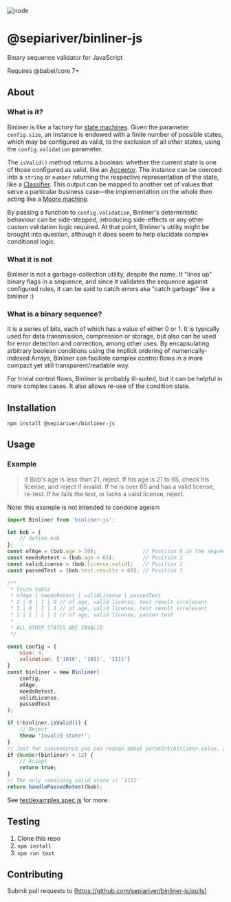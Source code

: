 ![node](https://github.com/sepiariver/binliner-js/actions/workflows/node.js.yml/badge.svg)

# @sepiariver/binliner-js

Binary sequence validator for JavaScript

Requires @babel/core 7+

## About

### What is it?

Binliner is like a factory for [state machines](https://en.wikipedia.org/wiki/Finite-state_machine). Given the parameter `config.size`, an instance is endowed with a finite number of possible states, which may be configured as valid, to the exclusion of all other states, using the `config.validation` parameter.

The `isValid()` method returns a boolean: whether the current state is one of those configured as valid, like an [Acceptor](https://en.wikipedia.org/wiki/Finite-state_machine#Acceptors). The instance can be coerced into a `string` or `number` returning the respective representation of the state, like a [Classifier](https://en.wikipedia.org/wiki/Finite-state_machine#Classifiers). This output can be mapped to another set of values that serve a particular business case—the implementation on the whole then acting like a [Moore machine](https://en.wikipedia.org/wiki/Moore_machine).

By passing a function to `config.validation`, Binliner's deterministic behaviour can be side-stepped, introducing side-effects or any other custom validation logic required. At that point, Binliner's utility might be brought into question, although it does seem to help elucidate complex conditional logic.

### What it is not

Binliner is not a garbage-collection utility, despite the name. It "lines up" binary flags in a sequence, and since it validates the sequence against configured rules, it can be said to catch errors aka "catch garbage" like a binliner :)

### What is a binary sequence?

It is a series of bits, each of which has a value of either 0 or 1. It is typically used for data transmission, compression or storage, but also can be used for error detection and correction, among other uses. By encapsulating arbitrary boolean conditions using the implicit ordering of numerically-indexed Arrays, Binliner can faciliate complex control flows in a more compact yet still transparent/readable way.

For trivial control flows, Binliner is probably ill-suited, but it can be helpful in more complex cases. It also allows re-use of the condition state.

## Installation

```cli
npm install @sepiariver/binliner-js
```

## Usage

### Example

> If Bob's age is less than 21, reject. If his age is 21 to 65, check his license, and reject if invalid. If he is over 65 and has a valid license, re-test. If he fails the test, or lacks a valid license, reject.

Note: this example is not intended to condone ageism

```js
import Binliner from 'binliner-js';

let bob = {
    // define bob
};
const ofAge = (bob.age > 20);               // Postiion 0 in the sequence
const needsRetest = (bob.age > 65);         // Position 1
const validLicense = (bob.license.valid);   // Position 2
const passedTest = (bob.test.results > 60); // Position 3

/**
 * Truth table
 * ofAge | needsRetest | validLicense | passedTest
 * 1 | 0 | 1 | 0 // of age, valid license, test result irrelevant
 * 1 | 0 | 1 | 1 // of age, valid license, test result irrelevant
 * 1 | 1 | 1 | 1 // of age, valid license, passed test
 *
 * ALL OTHER STATES ARE INVALID 
 */

const config = {
    size: 4,
    validation: ['1010', '1011', '1111']
}
const binliner = new Binliner(
    config,
    ofAge,
    needsRetest,
    validLicense,
    passedTest
);

if (!binliner.isValid()) {
    // Reject
    throw 'Invalid state!';
}
// Just for convenience you can reason about parseInt(binliner.value, 2);
if (Number(binliner) < 12) {
    // Accept
    return true;
}
// The only remaining valid state is '1111'
return handlePassedRetest(bob);
```

See [test/examples.spec.js](test/examples.spec.js) for more.

## Testing

1. Clone this repo
2. `npm install`
3. `npm run test`

## Contributing

Submit pull requests to [https://github.com/sepiariver/binliner-js/pulls]
